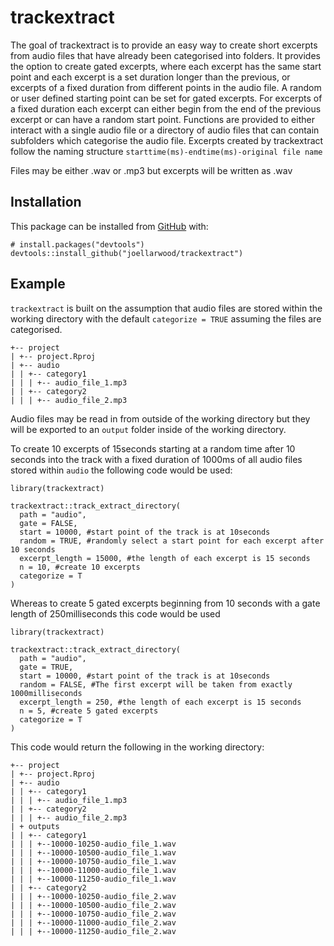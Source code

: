 
# trackextract

<!-- badges: start -->
<!-- badges: end -->

The goal of trackextract is to provide an easy way to create short excerpts from audio files that have already been categorised into folders. It provides the option to create gated excerpts, where each excerpt has the same start point and each excerpt is a set duration longer than the previous, or excerpts of a fixed duration from different points in the audio file. A random or user defined starting point can be set for gated excerpts. For excerpts of a fixed duration each excerpt can either begin from the end of the previous excerpt or can have a random start point. Functions are provided to either interact with a single audio file or a directory of audio files that can contain subfolders which categorise the audio file. Excerpts created by trackextract follow the naming structure `starttime(ms)-endtime(ms)-original file name`

Files may be either .wav or .mp3 but excerpts will be written as .wav

## Installation

This package can be installed from [GitHub](https://github.com/) with:

``` 
# install.packages("devtools")
devtools::install_github("joellarwood/trackextract")
```

## Example

`trackextract` is built on the assumption that audio files are stored within the working directory with the default `categorize = TRUE` assuming the files are categorised. 

```
+-- project
| +-- project.Rproj
| +-- audio
| | +-- category1
| | | +-- audio_file_1.mp3
| | +-- category2
| | | +-- audio_file_2.mp3
```

Audio files may be read in from outside of the working directory but they will be exported to an `output` folder inside of the working directory. 

To create 10 excerpts of 15seconds starting at a random time after 10 seconds into the track with a fixed duration of 1000ms of all audio files stored within `audio` the following code would be used: 
``` 
library(trackextract)

trackextract::track_extract_directory(
  path = "audio",
  gate = FALSE,
  start = 10000, #start point of the track is at 10seconds
  random = TRUE, #randomly select a start point for each excerpt after 10 seconds
  excerpt_length = 15000, #the length of each excerpt is 15 seconds
  n = 10, #create 10 excerpts
  categorize = T
)
```

Whereas to create 5 gated excerpts beginning from 10 seconds with a gate length of 250milliseconds this code would be used
``` 
library(trackextract)

trackextract::track_extract_directory(
  path = "audio",
  gate = TRUE,
  start = 10000, #start point of the track is at 10seconds
  random = FALSE, #The first excerpt will be taken from exactly 1000milliseconds
  excerpt_length = 250, #the length of each excerpt is 15 seconds
  n = 5, #create 5 gated excerpts
  categorize = T
)
```

This code would return the following in the working directory:
```
+-- project
| +-- project.Rproj
| +-- audio
| | +-- category1
| | | +-- audio_file_1.mp3
| | +-- category2
| | | +-- audio_file_2.mp3
| + outputs
| | +-- category1
| | | +--10000-10250-audio_file_1.wav
| | | +--10000-10500-audio_file_1.wav
| | | +--10000-10750-audio_file_1.wav
| | | +--10000-11000-audio_file_1.wav
| | | +--10000-11250-audio_file_1.wav
| | +-- category2
| | | +--10000-10250-audio_file_2.wav
| | | +--10000-10500-audio_file_2.wav
| | | +--10000-10750-audio_file_2.wav
| | | +--10000-11000-audio_file_2.wav
| | | +--10000-11250-audio_file_2.wav
```



